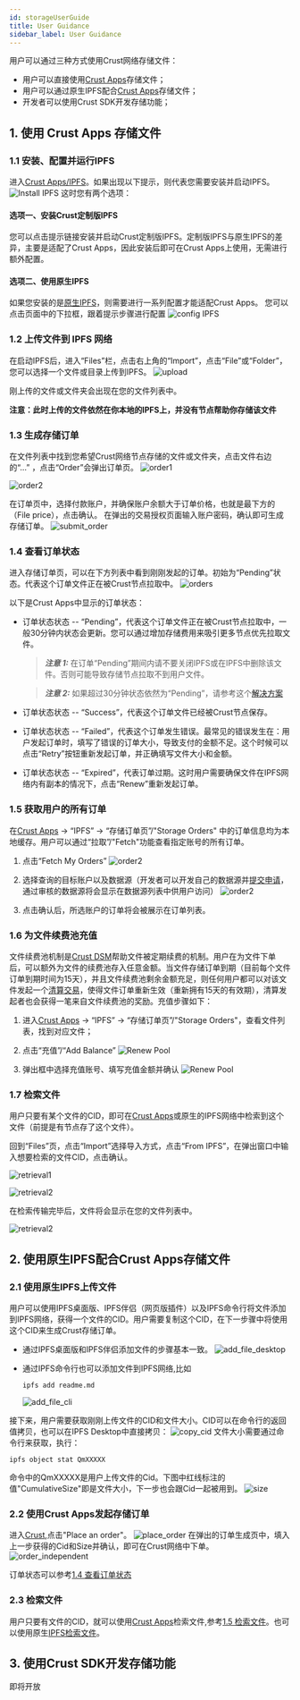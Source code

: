 ```yaml
---
id: storageUserGuide
title: User Guidance
sidebar_label: User Guidance
---
```


用户可以通过三种方式使用Crust网络存储文件：
* 用户可以直接使用[Crust Apps](https://apps.crust.network/#/storage)存储文件；
* 用户可以通过原生IPFS配合[Crust Apps](https://apps.crust.network/#/storage)存储文件；
* 开发者可以使用Crust SDK开发存储功能；

## 1. 使用 Crust Apps 存储文件

### 1.1 安装、配置并运行IPFS
进入[Crust Apps/IPFS](https://apps.crust.network/#/storage)。如果出现以下提示，则代表您需要安装并启动IPFS。
![Install IPFS](https://crust-data.oss-cn-shanghai.aliyuncs.com/wiki/storage/installIPFS)
这时您有两个选项：
#### 选项一、安装Crust定制版IPFS
您可以点击提示链接安装并启动Crust定制版IPFS。定制版IPFS与原生IPFS的差异，主要是适配了Crust Apps，因此安装后即可在Crust Apps上使用，无需进行额外配置。

#### 选项二、使用原生IPFS
如果您安装的是[原生IPFS](https://ipfs.io/#install)，则需要进行一系列配置才能适配Crust Apps。
您可以点击页面中的下拉框，跟着提示步骤进行配置
![config IPFS](https://crust-data.oss-cn-shanghai.aliyuncs.com/wiki/storage/configIPFS.png)

### 1.2 上传文件到 IPFS 网络

在启动IPFS后，进入“Files”栏，点击右上角的“Import”，点击“File”或“Folder”，您可以选择一个文件或目录上传到IPFS。
![upload](https://crust-data.oss-cn-shanghai.aliyuncs.com/wiki/storage/upload.png)

刚上传的文件或文件夹会出现在您的文件列表中。

**注意：此时上传的文件依然在你本地的IPFS上，并没有节点帮助你存储该文件**

### 1.3 生成存储订单
在文件列表中找到您希望Crust网络节点存储的文件或文件夹，点击文件右边的“...” ，点击“Order”会弹出订单页。
![order1](https://crust-data.oss-cn-shanghai.aliyuncs.com/wiki/storage/order_1.png)

![order2](https://crust-data.oss-cn-shanghai.aliyuncs.com/wiki/storage/order_2.png)

在订单页中，选择付款账户，并确保账户余额大于订单价格，也就是最下方的（File price），点击确认。
在弹出的交易授权页面输入账户密码，确认即可生成存储订单。
![submit_order](https://crust-data.oss-cn-shanghai.aliyuncs.com/wiki/storage/submit_order.png)

### 1.4 查看订单状态

进入存储订单页，可以在下方列表中看到刚刚发起的订单。初始为“Pending”状态。代表这个订单文件正在被Crust节点拉取中。
![orders](https://crust-data.oss-cn-shanghai.aliyuncs.com/wiki/storage/orders.png)

以下是Crust Apps中显示的订单状态：

* 订单状态状态 -- “Pending”，代表这个订单文件正在被Crust节点拉取中，一般30分钟内状态会更新。您可以通过增加存储费用来吸引更多节点优先拉取文件。
    > **_注意 1:_** 在订单“Pending”期间内请不要关闭IPFS或在IPFS中删除该文件。否则可能导致存储节点拉取不到用户文件。

    > **_注意 2:_** 如果超过30分钟状态依然为“Pending”，请参考这个[解决方案]()

* 订单状态状态 -- “Success”，代表这个订单文件已经被Crust节点保存。

* 订单状态状态 -- “Failed”，代表这个订单发生错误。最常见的错误发生在：用户发起订单时，填写了错误的订单大小，导致支付的金额不足。这个时候可以点击“Retry”按钮重新发起订单，并正确填写文件大小和金额。

* 订单状态状态 -- “Expired”，代表订单过期。这时用户需要确保文件在IPFS网络内有副本的情况下，点击“Renew”重新发起订单。



### 1.5 获取用户的所有订单
在[Crust Apps](https://apps.crust.network/#/storage) -> “IPFS” -> “存储订单页”/"Storage Orders" 中的订单信息均为本地缓存。用户可以通过“拉取”/"Fetch"功能查看指定账号的所有订单。
1. 点击“Fetch My Orders”
![order2](https://crust-data.oss-cn-shanghai.aliyuncs.com/wiki/storage/fetch.png)

1. 选择查询的目标账户以及数据源（开发者可以开发自己的数据源并[提交申请](https://github.com/crustio/crust-apps/issues/new)，通过审核的数据源将会显示在数据源列表中供用户访问）
![order2](https://crust-data.oss-cn-shanghai.aliyuncs.com/wiki/storage/pich_source.png)

3. 点击确认后，所选账户的订单将会被展示在订单列表。

### 1.6 为文件续费池充值
文件续费池机制是[Crust DSM](DSM.md)帮助文件被定期续费的机制。用户在为文件下单后，可以额外为文件的续费池存入任意金额。当文件存储订单到期（目前每个文件订单到期时间为15天），并且文件续费池剩余金额充足，则任何用户都可以对该文件发起一个[清算交易](fileSettlement.md)，使得文件订单重新生效（重新拥有15天的有效期），清算发起者也会获得一笔来自文件续费池的奖励。充值步骤如下：
1. 进入[Crust Apps](https://apps.crust.network/#/storage) -> “IPFS” -> “存储订单页”/"Storage Orders"，查看文件列表，找到对应文件；
2. 点击“充值”/“Add Balance”
![Renew Pool](https://crust-data.oss-cn-shanghai.aliyuncs.com/wiki/storage/renew_pool.png)

3. 弹出框中选择充值账号、填写充值金额并确认
![Renew Pool](https://crust-data.oss-cn-shanghai.aliyuncs.com/wiki/storage/add_balance.png)

### 1.7 检索文件
用户只要有某个文件的CID，即可在[Crust Apps](https://apps.crust.network/#/storage/files)或原生的IPFS网络中检索到这个文件（前提是有节点存了这个文件）。

回到“Files”页，点击“Import”选择导入方式，点击“From IPFS”，在弹出窗口中输入想要检索的文件CID，点击确认。

![retrieval1](https://crust-data.oss-cn-shanghai.aliyuncs.com/wiki/storage/retrieval1.png)

![retrieval2](https://crust-data.oss-cn-shanghai.aliyuncs.com/wiki/storage/retrieval2.png)

在检索传输完毕后，文件将会显示在您的文件列表中。

![retrieval2](https://crust-data.oss-cn-shanghai.aliyuncs.com/wiki/storage/retrieved.png)

## 2. 使用原生IPFS配合Crust Apps存储文件
### 2.1 使用原生IPFS上传文件
用户可以使用IPFS桌面版、IPFS伴侣（网页版插件）以及IPFS命令行将文件添加到IPFS网络，获得一个文件的CID。用户需要复制这个CID，在下一步骤中将使用这个CID来生成Crust存储订单。

* 通过IPFS桌面版和IPFS伴侣添加文件的步骤基本一致。
    ![add_file_desktop](https://crust-data.oss-cn-shanghai.aliyuncs.com/wiki/storage/add_file1.png)

    
* 通过IPFS命令行也可以添加文件到IPFS网络,比如
    ```shell
    ipfs add readme.md
    ```
    ![add_file_cli](https://crust-data.oss-cn-shanghai.aliyuncs.com/wiki/storage/add_file2.png)

接下来，用户需要获取刚刚上传文件的CID和文件大小。CID可以在命令行的返回值拷贝，也可以在IPFS Desktop中直接拷贝：
    ![copy_cid](https://crust-data.oss-cn-shanghai.aliyuncs.com/wiki/storage/copy_cid.png)
文件大小需要通过命令行来获取，执行：
```shell
ipfs object stat QmXXXXX
```
命令中的QmXXXXX是用户上传文件的Cid。下图中红线标注的值"CumulativeSize"即是文件大小，下一步也会跟Cid一起被用到。
    ![size](https://crust-data.oss-cn-shanghai.aliyuncs.com/wiki/storage/size.png)



### 2.2 使用Crust Apps发起存储订单
进入[Crust](https://apps.crust.network/#/storage/market),点击"Place an order"。
    ![place_order](https://crust-data.oss-cn-shanghai.aliyuncs.com/wiki/storage/place_order.png)
在弹出的订单生成页中，填入上一步获得的Cid和Size并确认，即可在Crust网络中下单。
    ![order_independent](https://crust-data.oss-cn-shanghai.aliyuncs.com/wiki/storage/order_independent.png)

订单状态可以参考[1.4 查看订单状态](#14-查看订单状态)

### 2.3 检索文件
用户只要有文件的CID，就可以使用[Crust Apps](https://apps.crust.network/#/storage/files)检索文件,参考[1.5 检索文件](#15-检索文件)。也可以使用原生[IPFS检索文件](https://dweb-primer.ipfs.io/avenues-for-access/retrieve-from-peer)。

## 3. 使用Crust SDK开发存储功能
即将开放
